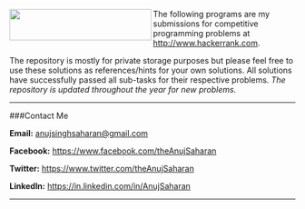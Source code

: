 <a href="http://www.hackerrank.com/"><img src="https://hrcdn.net/hackerrank/assets/brand/wordmark_sm-18235847eda14ef53e4035505831eeb7.png" align="left" height="55" width="250"></a> 

The following programs are my submissions for competitive programming problems at http://www.hackerrank.com. 

The repository is mostly for private storage purposes but please feel free to use these solutions as references/hints for your own solutions. All solutions have successfully passed all sub-tasks for their respective problems. <i>The repository is updated throughout the year for new problems.</i>

---

###Contact Me

**Email:** anujsinghsaharan@gmail.com

**Facebook:** https://www.facebook.com/theAnujSaharan

**Twitter:** https://www.twitter.com/theAnujSaharan

**LinkedIn:** https://in.linkedin.com/in/AnujSaharan

---

